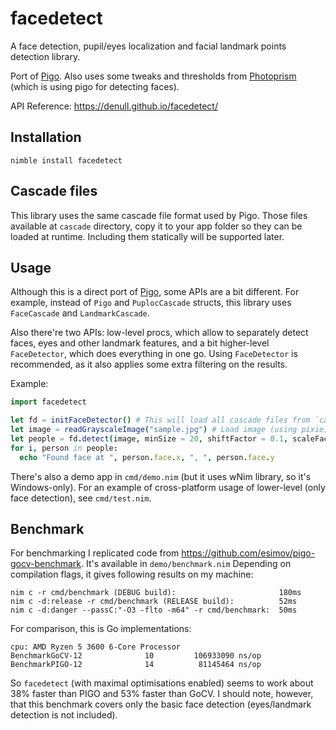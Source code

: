 # facedetect

A face detection, pupil/eyes localization and facial landmark points detection library.

Port of [Pigo](https://github.com/esimov/pigo). Also uses some tweaks and thresholds from [Photoprism](https://github.com/photoprism/photoprism) (which is using pigo for detecting faces).

API Reference: https://denull.github.io/facedetect/

## Installation

```
nimble install facedetect
```

## Cascade files

This library uses the same cascade file format used by Pigo. Those files available at `cascade` directory, copy it to your app folder so they can be loaded at runtime. Including them statically will be supported later.

## Usage

Although this is a direct port of [Pigo](https://github.com/esimov/pigo), some APIs are a bit different. For example, instead of `Pigo` and `PuplocCascade` structs, this library uses `FaceCascade` and `LandmarkCascade`.

Also there're two APIs: low-level procs, which allow to separately detect faces, eyes and other landmark features, and a bit higher-level `FaceDetector`, which does everything in one go. Using `FaceDetector` is recommended, as it also applies some extra filtering on the results.

Example:

```nim
import facedetect

let fd = initFaceDetector() # This will load all cascade files from `cascade` directory
let image = readGrayscaleImage("sample.jpg") # Load image (using pixie) and convert it to grayscale
let people = fd.detect(image, minSize = 20, shiftFactor = 0.1, scaleFactor = 1.1)
for i, person in people:
  echo "Found face at ", person.face.x, ", ", person.face.y
```

There's also a demo app in `cmd/demo.nim` (but it uses wNim library, so it's Windows-only). For an example of cross-platform usage of lower-level (only face detection), see `cmd/test.nim`.

## Benchmark

For benchmarking I replicated code from https://github.com/esimov/pigo-gocv-benchmark. It's available in `demo/benchmark.nim` Depending on compilation flags, it gives following results on my machine:

```
nim c -r cmd/benchmark (DEBUG build):                       180ms
nim c -d:release -r cmd/benchmark (RELEASE build):          52ms
nim c -d:danger --passC:"-O3 -flto -m64" -r cmd/benchmark:  50ms
```

For comparison, this is Go implementations:

```
cpu: AMD Ryzen 5 3600 6-Core Processor
BenchmarkGoCV-12              10         106933090 ns/op
BenchmarkPIGO-12              14          81145464 ns/op
```

So `facedetect` (with maximal optimisations enabled) seems to work about 38% faster than PIGO and 53% faster than GoCV. I should note, however, that this benchmark covers only the basic face detection (eyes/landmark detection is not included).